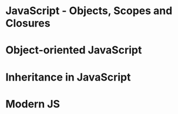 # JavaScript - Objects, Scopes and Closures
# Object-oriented JavaScript
# Inheritance in JavaScript
# Modern JS
